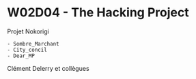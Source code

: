 # W02D04 - The Hacking Project

Projet Nokorigi

	- Sombre_Marchant
	- City_concil
	- Dear_MP

Clément Delerry et collègues
